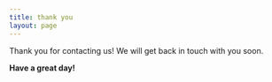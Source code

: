 ```yaml
---
title: thank you
layout: page
---
```


Thank you for contacting us! We will get back in touch with you soon.

**Have a great day!**